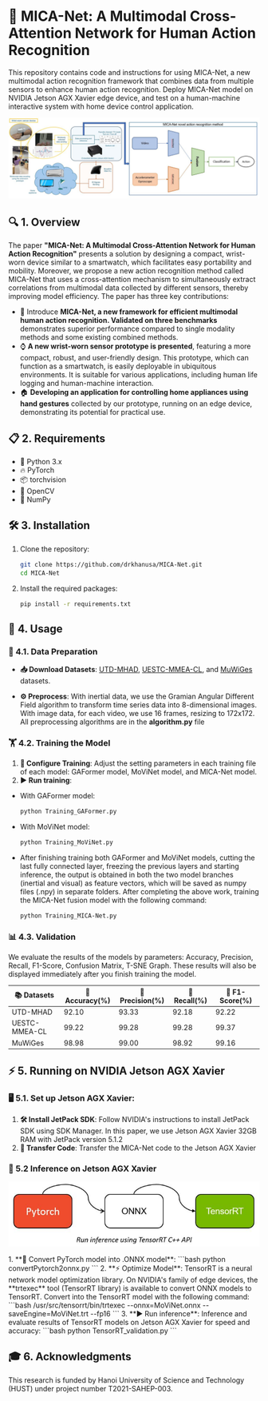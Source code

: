 # 🚀 MICA-Net: A Multimodal Cross-Attention Network for Human Action Recognition

This repository contains code and instructions for using MICA-Net, a new multimodal action recognition framework that combines data from multiple sensors to enhance human action recognition. Deploy MICA-Net model on NVIDIA Jetson AGX Xavier edge device, and test on a human-machine interactive system with home device control application.

<p align="center">
  <img src="https://github.com/drkhanusa/MICA-Net/blob/main/images/Overview.JPG"/>
</p>

## 🔍 1. Overview

The paper **"MICA-Net: A Multimodal Cross-Attention Network for Human Action Recognition"** presents a solution by designing a compact, wrist-worn device similar to a smartwatch, which facilitates easy portability and mobility. Moreover, we propose a new action recognition method called MICA-Net that uses a cross-attention mechanism to simultaneously extract correlations from multimodal data collected by different sensors, thereby improving model efficiency. The paper has three key contributions:

- 🎯 Introduce **MICA-Net, a new framework for efficient multimodal human action recognition. Validated on three benchmarks** demonstrates superior performance compared to single modality methods and some existing combined methods.
- ⌚ **A new wrist-worn sensor prototype is presented**, featuring a more compact, robust, and user-friendly design. This prototype, which can function as a smartwatch, is easily deployable in ubiquitous environments. It is suitable for various applications, including human life logging and human-machine interaction.
- 🏠 **Developing an application for controlling home appliances using hand gestures** collected by our prototype, running on an edge device, demonstrating its potential for practical use.

## 📋 2. Requirements

- 🐍 Python 3.x
- 🔥 PyTorch
- 📦 torchvision
- 🎥 OpenCV
- 🔢 NumPy

## 🛠 3. Installation

1. Clone the repository:
   ```bash
   git clone https://github.com/drkhanusa/MICA-Net.git
   cd MICA-Net
   ```
2. Install the required packages:
   ```bash
   pip install -r requirements.txt
   ```

## 🚀 4. Usage

### 📂 4.1. Data Preparation

- **📥 Download Datasets**: [UTD-MHAD](https://personal.utdallas.edu/~kehtar/UTD-MHAD.html), [UESTC-MMEA-CL](https://ivipclab.github.io/publication_uestc-mmea-cl/mmea-cl/), and [MuWiGes](https://www.mica.edu.vn/perso/Tran-Thi-Thanh-Hai/MuWiGes.html) datasets.

- **⚙️ Preprocess**: With inertial data, we use the Gramian Angular Different Field algorithm to transform time series data into 8-dimensional images. With image data, for each video, we use 16 frames, resizing to 172x172. All preprocessing algorithms are in the **algorithm.py** file

### 🏋️ 4.2. Training the Model

1. **📝 Configure Training**: Adjust the setting parameters in each training file of each model: GAFormer model, MoViNet model, and MICA-Net model.
2. **▶️ Run training**:

- With GAFormer model:
  ```bash
  python Training_GAFormer.py 
  ```
- With MoViNet model:
  ```bash
  python Training_MoViNet.py
  ```
- After finishing training both GAFormer and MoViNet models, cutting the last fully connected layer, freezing the previous layers and starting inference, the output is obtained in both the two model branches (inertial and visual) as feature vectors, which will be saved as numpy files (.npy) in separate folders. After completing the above work, training the MICA-Net fusion model with the following command:
  ```bash
  python Training_MICA-Net.py
  ```

### 📊 4.3. Validation

We evaluate the results of the models by parameters: Accuracy, Precision, Recall, F1-Score, Confusion Matrix, T-SNE Graph. These results will also be displayed immediately after you finish training the model.

| 📚 Datasets   | 🎯 Accuracy(%) | 🎯 Precision(%) | 🎯 Recall(%) | 🎯 F1-Score(%) |
| ------------- | -------------- | --------------- | ------------ | -------------- |
| UTD-MHAD      | 92.10          | 93.33           | 92.18        | 92.22          |
| UESTC-MMEA-CL | 99.22          | 99.28           | 99.28        | 99.37          |
| MuWiGes       | 98.98          | 99.00           | 98.92        | 99.16          |

## ⚡ 5. Running on NVIDIA Jetson AGX Xavier

### 🖥 5.1. Set up Jetson AGX Xavier:

1. **🛠 Install JetPack SDK**: Follow NVIDIA's instructions to install JetPack SDK using SDK Manager. In this paper, we use Jetson AGX Xavier 32GB RAM with JetPack version 5.1.2
2. **📂 Transfer Code**: Transfer the MICA-Net code to the Jetson AGX Xavier

### 🚀 5.2 Inference on Jetson AGX Xavier
<p align="center">
  <img src="https://github.com/drkhanusa/MICA-Net/blob/main/images/TensorRT.JPG"/>
</p>
1. **🔄 Convert PyTorch model into .ONNX model**:
   ```bash
   python convertPytorch2onnx.py
   ```
2. **⚡ Optimize Model**: TensorRT is a neural network model optimization library. On NVIDIA's family of edge devices, the **trtexec** tool (TensorRT library) is available to convert ONNX models to TensorRT. Convert into the TensorRT model with the following command:
   ```bash
   /usr/src/tensorrt/bin/trtexec --onnx=MoViNet.onnx --saveEngine=MoViNet.trt --fp16
   ```
3. **▶️ Run inference**: Inference and evaluate results of TensorRT models on Jetson AGX Xavier for speed and accuracy:
   ```bash
   python TensorRT_validation.py
   ```

## 🎓 6. Acknowledgments

This research is funded by Hanoi University of Science and Technology (HUST) under project number T2021-SAHEP-003.

